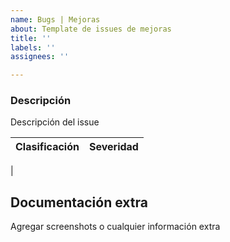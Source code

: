 ```yaml
---
name: Bugs | Mejoras
about: Template de issues de mejoras
title: ''
labels: ''
assignees: ''

---
```


### Descripción 
Descripción del issue

Clasificación | Severidad
-- | --
 | 

## Documentación extra
Agregar screenshots o cualquier información extra

